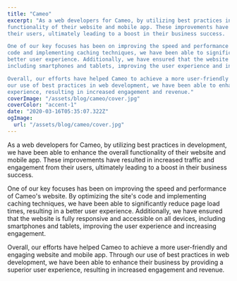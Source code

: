 ```yaml
---
title: "Cameo"
excerpt: "As a web developers for Cameo, by utilizing best practices in development, we have been able to enhance the overall
functionality of their website and mobile app. These improvements have resulted in increased traffic and engagement from
their users, ultimately leading to a boost in their business success.

One of our key focuses has been on improving the speed and performance of Cameo's website. By optimizing the site's
code and implementing caching techniques, we have been able to significantly reduce page load times, resulting in a
better user experience. Additionally, we have ensured that the website is fully responsive and accessible on all devices,
including smartphones and tablets, improving the user experience and increasing engagement.

Overall, our efforts have helped Cameo to achieve a more user-friendly and engaging website and mobile app. Through
our use of best practices in web development, we have been able to enhance their business by providing a superior user
experience, resulting in increased engagement and revenue."
coverImage: "/assets/blog/cameo/cover.jpg"
coverColor: "accent-1"
date: "2020-03-16T05:35:07.322Z"
ogImage:
  url: "/assets/blog/cameo/cover.jpg"
---
```


As a web developers for Cameo, by utilizing best practices in development, we have been able to enhance the overall
functionality of their website and mobile app. These improvements have resulted in increased traffic and engagement from
their users, ultimately leading to a boost in their business success.

One of our key focuses has been on improving the speed and performance of Cameo's website. By optimizing the site's
code and implementing caching techniques, we have been able to significantly reduce page load times, resulting in a
better user experience. Additionally, we have ensured that the website is fully responsive and accessible on all devices,
including smartphones and tablets, improving the user experience and increasing engagement.

Overall, our efforts have helped Cameo to achieve a more user-friendly and engaging website and mobile app. Through
our use of best practices in web development, we have been able to enhance their business by providing a superior user
experience, resulting in increased engagement and revenue.